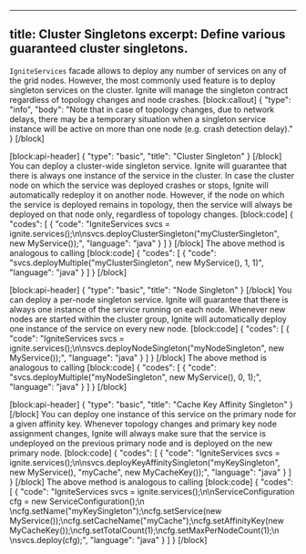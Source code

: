 --------------
title: Cluster Singletons
excerpt: Define various guaranteed cluster singletons.
--------------

`IgniteServices` facade allows to deploy any number of services on any of the grid nodes. However, the most commonly used feature is to deploy singleton services on the cluster. Ignite will manage the singleton contract regardless of topology changes and node crashes.
[block:callout]
{
  "type": "info",
  "body": "Note that in case of topology changes, due to network delays, there may be a temporary situation when a singleton service instance will be active on more than one node (e.g. crash detection delay)."
}
[/block]

[block:api-header]
{
  "type": "basic",
  "title": "Cluster Singleton"
}
[/block]
You can deploy a cluster-wide singleton service. Ignite will guarantee that there is always one instance of the service in the cluster. In case the cluster node on which the service was deployed crashes or stops, Ignite will automatically redeploy it on another node. However, if the node on which the service is deployed remains in topology, then the service will always be deployed on that node only, regardless of topology changes.
[block:code]
{
  "codes": [
    {
      "code": "IgniteServices svcs = ignite.services();\n\nsvcs.deployClusterSingleton(\"myClusterSingleton\", new MyService());",
      "language": "java"
    }
  ]
}
[/block]
The above method is analogous to calling 
[block:code]
{
  "codes": [
    {
      "code": "svcs.deployMultiple(\"myClusterSingleton\", new MyService(), 1, 1)",
      "language": "java"
    }
  ]
}
[/block]

[block:api-header]
{
  "type": "basic",
  "title": "Node Singleton"
}
[/block]
You can deploy a per-node singleton service. Ignite will guarantee that there is always one instance of the service running on each node. Whenever new nodes are started within the cluster group, Ignite will automatically deploy one instance of the service on every new node.
[block:code]
{
  "codes": [
    {
      "code": "IgniteServices svcs = ignite.services();\n\nsvcs.deployNodeSingleton(\"myNodeSingleton\", new MyService());",
      "language": "java"
    }
  ]
}
[/block]
The above method is analogous to calling 
[block:code]
{
  "codes": [
    {
      "code": "svcs.deployMultiple(\"myNodeSingleton\", new MyService(), 0, 1);",
      "language": "java"
    }
  ]
}
[/block]

[block:api-header]
{
  "type": "basic",
  "title": "Cache Key Affinity Singleton"
}
[/block]
You can deploy one instance of this service on the primary node for a given affinity key. Whenever topology changes and primary key node assignment changes, Ignite will always make sure that the service is undeployed on the previous primary node and is deployed on the new primary node. 
[block:code]
{
  "codes": [
    {
      "code": "IgniteServices svcs = ignite.services();\n\nsvcs.deployKeyAffinitySingleton(\"myKeySingleton\", new MyService(), \"myCache\", new MyCacheKey());",
      "language": "java"
    }
  ]
}
[/block]
The above method is analogous to calling
[block:code]
{
  "codes": [
    {
      "code": "IgniteServices svcs = ignite.services();\n\nServiceConfiguration cfg = new ServiceConfiguration();\n \ncfg.setName(\"myKeySingleton\");\ncfg.setService(new MyService());\ncfg.setCacheName(\"myCache\");\ncfg.setAffinityKey(new MyCacheKey());\ncfg.setTotalCount(1);\ncfg.setMaxPerNodeCount(1);\n \nsvcs.deploy(cfg);",
      "language": "java"
    }
  ]
}
[/block]